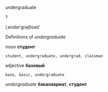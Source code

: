 undergraduate

?

/ˌəndərˈɡrajo͞oət/

Definitions of _undergraduate_

noun
**студент**

    student, undergraduate, undergrad, classman

adjective
**базовый**

    base, basic, undergraduate

_undergraduate_
**бакалавриат**, **студент**